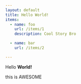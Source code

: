 ```yaml
---
layout: default
title: Hello World!
items:
  - name: foo
    url: /items/1
    description: Cool Story Bro

  - name: bar
    url: /items/2

---
```

Hello **World!**

this is AWESOME